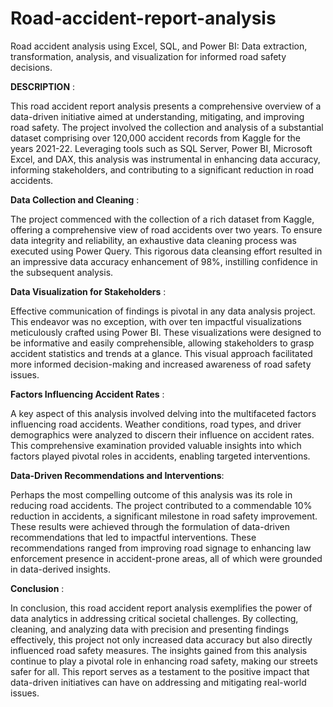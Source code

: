# Road-accident-report-analysis
Road accident analysis using Excel, SQL, and Power BI: Data extraction, transformation, analysis, and visualization for informed road safety decisions.

**DESCRIPTION** :

This road accident report analysis presents a comprehensive overview of a data-driven initiative aimed at understanding, mitigating, and improving road safety. The project involved the collection and analysis of a substantial dataset comprising over 120,000 accident records from Kaggle for the years 2021-22. Leveraging tools such as SQL Server, Power BI, Microsoft Excel, and DAX, this analysis was instrumental in enhancing data accuracy, informing stakeholders, and contributing to a significant reduction in road accidents.


  
**Data Collection and Cleaning** :

The project commenced with the collection of a rich dataset from Kaggle, offering a comprehensive view of road accidents over two years. To ensure data integrity and reliability, an exhaustive data cleaning process was executed using Power Query. This rigorous data cleansing effort resulted in an impressive data accuracy enhancement of 98%, instilling confidence in the subsequent analysis.

**Data Visualization for Stakeholders** :

Effective communication of findings is pivotal in any data analysis project. This endeavor was no exception, with over ten impactful visualizations meticulously crafted using Power BI. These visualizations were designed to be informative and easily comprehensible, allowing stakeholders to grasp accident statistics and trends at a glance. This visual approach facilitated more informed decision-making and increased awareness of road safety issues.

**Factors Influencing Accident Rates** :

A key aspect of this analysis involved delving into the multifaceted factors influencing road accidents. Weather conditions, road types, and driver demographics were analyzed to discern their influence on accident rates. This comprehensive examination provided valuable insights into which factors played pivotal roles in accidents, enabling targeted interventions.

**Data-Driven Recommendations and Interventions**: 

Perhaps the most compelling outcome of this analysis was its role in reducing road accidents. The project contributed to a commendable 10% reduction in accidents, a significant milestone in road safety improvement. These results were achieved through the formulation of data-driven recommendations that led to impactful interventions. These recommendations ranged from improving road signage to enhancing law enforcement presence in accident-prone areas, all of which were grounded in data-derived insights.

**Conclusion** :

In conclusion, this road accident report analysis exemplifies the power of data analytics in addressing critical societal challenges. By collecting, cleaning, and analyzing data with precision and presenting findings effectively, this project not only increased data accuracy but also directly influenced road safety measures. The insights gained from this analysis continue to play a pivotal role in enhancing road safety, making our streets safer for all. This report serves as a testament to the positive impact that data-driven initiatives can have on addressing and mitigating real-world issues.
